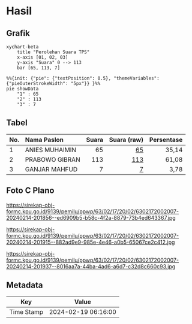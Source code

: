 # Hasil

## Grafik

```mermaid
xychart-beta
    title "Perolehan Suara TPS"
    x-axis [01, 02, 03]
    y-axis "Suara" 0 --> 113
    bar [65, 113, 7]
```

```mermaid
%%{init: {"pie": {"textPosition": 0.5}, "themeVariables": {"pieOuterStrokeWidth": "5px"}} }%%
pie showData
    "1" : 65
    "2" : 113
    "3" : 7
```

## Tabel

| No. | Nama Paslon    | Suara | Suara (raw) | Persentase |
|:--- |:-------------- | -----:| -----------:| ----------:|
| 1   | ANIES MUHAIMIN | 65    | [65][p-1]   | 35,14      |
| 2   | PRABOWO GIBRAN | 113   | [113][p-2]  | 61,08      |
| 3   | GANJAR MAHFUD  | 7     | [7][p-3]    | 3,78       |


[p-1]: https://github.com/gigit-pemilu/pemilu-2024-63-kalimantan-selatan/blob/main/pilpres/hitung-suara/sub/63-kalimantan-selatan/sub/02-kotabaru/sub/17-kelumpang-hilir/sub/2002-tarjun/sub/007-tps/sub/paslon-1.txt
[p-2]: https://github.com/gigit-pemilu/pemilu-2024-63-kalimantan-selatan/blob/main/pilpres/hitung-suara/sub/63-kalimantan-selatan/sub/02-kotabaru/sub/17-kelumpang-hilir/sub/2002-tarjun/sub/007-tps/sub/paslon-2.txt
[p-3]: https://github.com/gigit-pemilu/pemilu-2024-63-kalimantan-selatan/blob/main/pilpres/hitung-suara/sub/63-kalimantan-selatan/sub/02-kotabaru/sub/17-kelumpang-hilir/sub/2002-tarjun/sub/007-tps/sub/paslon-3.txt

## Foto C Plano

https://sirekap-obj-formc.kpu.go.id/9139/pemilu/ppwp/63/02/17/20/02/6302172002007-20240214-201856--ed6909b5-b58c-4f2a-8879-73b4ed643367.jpg

https://sirekap-obj-formc.kpu.go.id/9139/pemilu/ppwp/63/02/17/20/02/6302172002007-20240214-201915--882ad9e9-985e-4e46-a0b5-65067ce2c412.jpg

https://sirekap-obj-formc.kpu.go.id/9139/pemilu/ppwp/63/02/17/20/02/6302172002007-20240214-201937--8016aa7a-44ba-4ad6-a6d7-c32d8c660c93.jpg


## Metadata

| Key        | Value               |
| ---------- | ------------------- |
| Time Stamp | 2024-02-19 06:16:00 |



